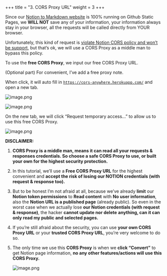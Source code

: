+++
title = "3. CORS Proxy URL"
weight = 3
+++


Since our [Notion to Markdown website](https://notion-to-md.bamidev.com/) is 100% running on Github Static Pages, we **WILL NOT** save any of your information, your information always stay in your browser, all the requests will be called directly from YOUR browser.


Unfortunately, this kind of request is [violate Notion CORS policy and won’t be support](https://github.com/makenotion/notion-sdk-js/issues/96#issuecomment-852542180), but that’s ok, we will use a CORS Proxy as a middle man to bypass this policy.


To use the **free CORS Proxy**, we input our free CORS Proxy URL.


(Optional part) For convenient, I’ve add a free proxy note.


When click, it will auto fill in [`https://cors-anywhere.herokuapp.com/`](https://cors-anywhere.herokuapp.com/) and open a new tab.


![image.png](https://prod-files-secure.s3.us-west-2.amazonaws.com/d5da4832-3825-4b06-9f7d-86c687d890a2/99d4f8db-3d4f-4395-9600-c83491f6274d/image.png?X-Amz-Algorithm=AWS4-HMAC-SHA256&X-Amz-Content-Sha256=UNSIGNED-PAYLOAD&X-Amz-Credential=AKIAT73L2G45HZZMZUHI%2F20240907%2Fus-west-2%2Fs3%2Faws4_request&X-Amz-Date=20240907T184855Z&X-Amz-Expires=3600&X-Amz-Signature=7d41d3ede39efc6a95f62e4913fc6c29c085256805b9436c294575833838e0aa&X-Amz-SignedHeaders=host&x-id=GetObject)


![image.png](https://prod-files-secure.s3.us-west-2.amazonaws.com/d5da4832-3825-4b06-9f7d-86c687d890a2/d4c2fb94-bee2-4f02-b8a7-909a80dbc0dd/image.png?X-Amz-Algorithm=AWS4-HMAC-SHA256&X-Amz-Content-Sha256=UNSIGNED-PAYLOAD&X-Amz-Credential=AKIAT73L2G45HZZMZUHI%2F20240907%2Fus-west-2%2Fs3%2Faws4_request&X-Amz-Date=20240907T184855Z&X-Amz-Expires=3600&X-Amz-Signature=7700d7e666ee29a59a0149e0ff073201d20d6edb4bbada8ccf4f3e1e3960e91f&X-Amz-SignedHeaders=host&x-id=GetObject)


On the new tab, we will click “Request temporary access…” to allow us to use this free CORS Proxy.


![image.png](https://prod-files-secure.s3.us-west-2.amazonaws.com/d5da4832-3825-4b06-9f7d-86c687d890a2/414eb1b3-945d-4ac1-9acb-5e473ab5c781/image.png?X-Amz-Algorithm=AWS4-HMAC-SHA256&X-Amz-Content-Sha256=UNSIGNED-PAYLOAD&X-Amz-Credential=AKIAT73L2G45HZZMZUHI%2F20240907%2Fus-west-2%2Fs3%2Faws4_request&X-Amz-Date=20240907T184855Z&X-Amz-Expires=3600&X-Amz-Signature=08198102c6854fb451aea67ac49bfec7a66f1525ae0ffa69864964a9824f7be6&X-Amz-SignedHeaders=host&x-id=GetObject)


**DISCLAIMER:** 

1. **CORS Proxy is a middle man, means it can read all your requests & responses credentials. So choose a safe CORS Proxy to use, or built your own for the highest security protection.**
2. In this tutorial, we’ll use a **Free CORS Proxy URL** for the highest convenient and **accept the risk of losing our NOTION credentials (with request & response too).**
3. But to be honest I’m not afraid at all, because we’ve already **limit** our **Notion token permissions** to **Read content** with **No user information**, also the **Notion URL is a published page** (already public). So even in the worst case when we actually lose **our Notion credentials (with request & response)**, the hacker **cannot update nor delete** **anything, can it can only read my public and selected pages.**
4. If you’re still afraid about the security, you can use **your own CORS Proxy URL** or your **trusted CORS Proxy URL**, you’re very welcome to do so.
5. The only time we use this **CORS Proxy** is when we **click “Convert”** to get Notion page information, **no any other features/actions will use this CORS Proxy.**

	![image.png](https://prod-files-secure.s3.us-west-2.amazonaws.com/d5da4832-3825-4b06-9f7d-86c687d890a2/93b315cf-572c-4d78-b3bb-d1d225239063/image.png?X-Amz-Algorithm=AWS4-HMAC-SHA256&X-Amz-Content-Sha256=UNSIGNED-PAYLOAD&X-Amz-Credential=AKIAT73L2G45HZZMZUHI%2F20240907%2Fus-west-2%2Fs3%2Faws4_request&X-Amz-Date=20240907T184902Z&X-Amz-Expires=3600&X-Amz-Signature=a617ae92828e5ec6ec84a07bb68297d2351bb4a53d3e1a834b0ebd8d5cb619c1&X-Amz-SignedHeaders=host&x-id=GetObject)


